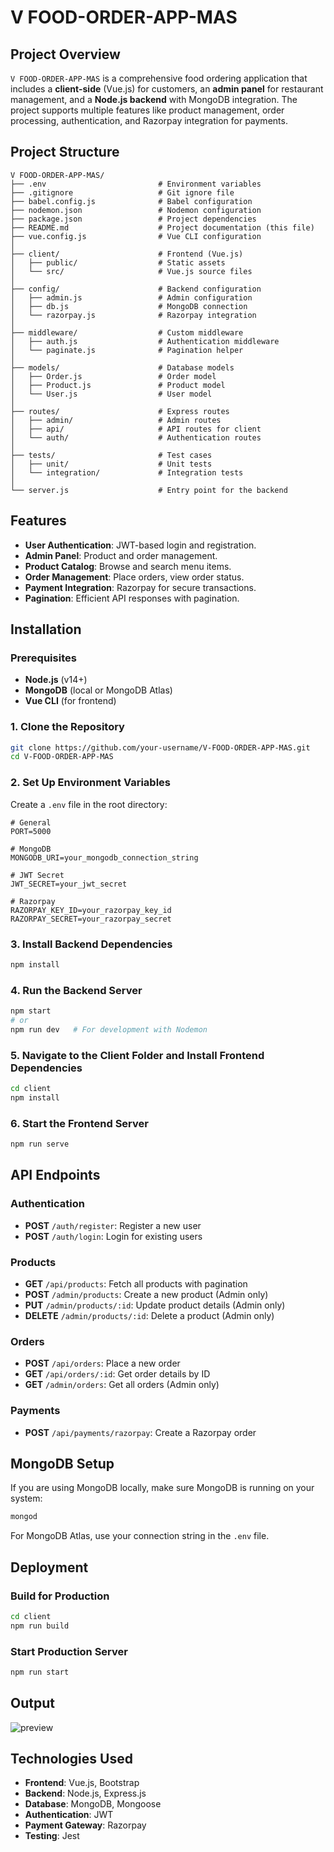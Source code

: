 

# V FOOD-ORDER-APP-MAS

## Project Overview

`V FOOD-ORDER-APP-MAS` is a comprehensive food ordering application that includes a **client-side** (Vue.js) for customers, an **admin panel** for restaurant management, and a **Node.js backend** with MongoDB integration. The project supports multiple features like product management, order processing, authentication, and Razorpay integration for payments.

## Project Structure

```
V FOOD-ORDER-APP-MAS/
├── .env                         # Environment variables
├── .gitignore                   # Git ignore file
├── babel.config.js              # Babel configuration
├── nodemon.json                 # Nodemon configuration
├── package.json                 # Project dependencies
├── README.md                    # Project documentation (this file)
├── vue.config.js                # Vue CLI configuration
│
├── client/                      # Frontend (Vue.js)
│   ├── public/                  # Static assets
│   └── src/                     # Vue.js source files
│
├── config/                      # Backend configuration
│   ├── admin.js                 # Admin configuration
│   ├── db.js                    # MongoDB connection
│   └── razorpay.js              # Razorpay integration
│
├── middleware/                  # Custom middleware
│   ├── auth.js                  # Authentication middleware
│   └── paginate.js              # Pagination helper
│
├── models/                      # Database models
│   ├── Order.js                 # Order model
│   ├── Product.js               # Product model
│   └── User.js                  # User model
│
├── routes/                      # Express routes
│   ├── admin/                   # Admin routes
│   ├── api/                     # API routes for client
│   └── auth/                    # Authentication routes
│
├── tests/                       # Test cases
│   ├── unit/                    # Unit tests
│   └── integration/             # Integration tests
│
└── server.js                    # Entry point for the backend
```

## Features

- **User Authentication**: JWT-based login and registration.
- **Admin Panel**: Product and order management.
- **Product Catalog**: Browse and search menu items.
- **Order Management**: Place orders, view order status.
- **Payment Integration**: Razorpay for secure transactions.
- **Pagination**: Efficient API responses with pagination.

## Installation

### Prerequisites

- **Node.js** (v14+)
- **MongoDB** (local or MongoDB Atlas)
- **Vue CLI** (for frontend)

### 1. Clone the Repository

```bash
git clone https://github.com/your-username/V-FOOD-ORDER-APP-MAS.git
cd V-FOOD-ORDER-APP-MAS
```

### 2. Set Up Environment Variables

Create a `.env` file in the root directory:

```
# General
PORT=5000

# MongoDB
MONGODB_URI=your_mongodb_connection_string

# JWT Secret
JWT_SECRET=your_jwt_secret

# Razorpay
RAZORPAY_KEY_ID=your_razorpay_key_id
RAZORPAY_SECRET=your_razorpay_secret
```

### 3. Install Backend Dependencies

```bash
npm install
```

### 4. Run the Backend Server

```bash
npm start
# or
npm run dev   # For development with Nodemon
```

### 5. Navigate to the Client Folder and Install Frontend Dependencies

```bash
cd client
npm install
```

### 6. Start the Frontend Server

```bash
npm run serve
```

## API Endpoints

### Authentication

- **POST** `/auth/register`: Register a new user
- **POST** `/auth/login`: Login for existing users

### Products

- **GET** `/api/products`: Fetch all products with pagination
- **POST** `/admin/products`: Create a new product (Admin only)
- **PUT** `/admin/products/:id`: Update product details (Admin only)
- **DELETE** `/admin/products/:id`: Delete a product (Admin only)

### Orders

- **POST** `/api/orders`: Place a new order
- **GET** `/api/orders/:id`: Get order details by ID
- **GET** `/admin/orders`: Get all orders (Admin only)

### Payments

- **POST** `/api/payments/razorpay`: Create a Razorpay order

## MongoDB Setup

If you are using MongoDB locally, make sure MongoDB is running on your system:

```bash
mongod
```

For MongoDB Atlas, use your connection string in the `.env` file.



## Deployment

### Build for Production

```bash
cd client
npm run build
```

### Start Production Server

```bash
npm run start
```
## Output
![preview](https://github.com/user-attachments/assets/1bccf898-f36e-4c4a-957b-28c09448f843)

## Technologies Used

- **Frontend**: Vue.js, Bootstrap
- **Backend**: Node.js, Express.js
- **Database**: MongoDB, Mongoose
- **Authentication**: JWT
- **Payment Gateway**: Razorpay
- **Testing**: Jest



